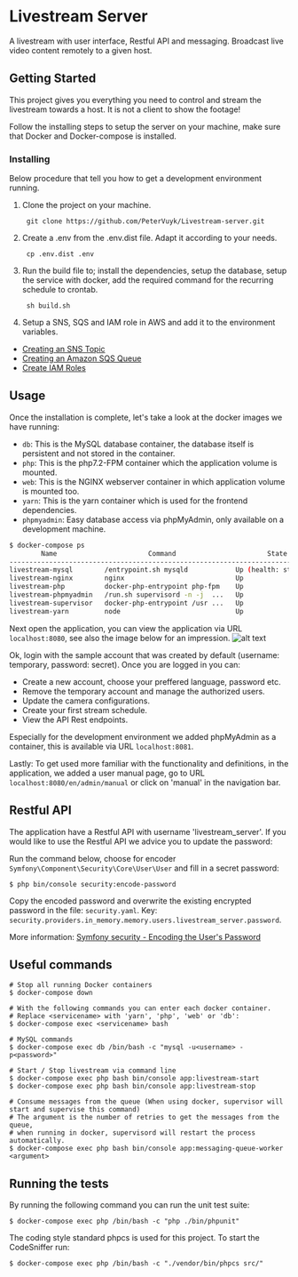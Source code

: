 # Livestream Server

A livestream with user interface, Restful API and messaging. Broadcast live video content remotely to a given host.

## Getting Started

This project gives you everything you need to control and stream the livestream towards a host. It is not a client to show the footage!

Follow the installing steps to setup the server on your machine, make sure that Docker and Docker-compose is installed.

### Installing

Below procedure that tell you how to get a development environment running.

1. Clone the project on your machine.

        git clone https://github.com/PeterVuyk/Livestream-server.git

2. Create a .env from the .env.dist file. Adapt it according to your needs.

        cp .env.dist .env

3. Run the build file to; install the dependencies, setup the database, setup the service with docker, add the required command for the recurring schedule to crontab.

        sh build.sh

4. Setup a SNS, SQS and IAM role in AWS and add it to the environment variables.
- [Creating an SNS Topic](https://docs.aws.amazon.com/sns/latest/api/API_CreateTopic.html)
- [Creating an Amazon SQS Queue](https://docs.aws.amazon.com/AWSSimpleQueueService/latest/SQSDeveloperGuide/sqs-create-queue.html)
- [Create IAM Roles](https://docs.aws.amazon.com/IAM/latest/UserGuide/id_roles_create.html)

## Usage

Once the installation is complete, let's take a look at the docker images we have running:

- `db`: This is the MySQL database container, the database itself is persistent and not stored in the container.
- `php`: This is the php7.2-FPM container which the application volume is mounted.
- `web`: This is the NGINX webserver container in which application volume is mounted too.
- `yarn`: This is the yarn container which is used for the frontend dependencies.
- `phpmyadmin`: Easy database access via phpMyAdmin, only available on a development machine.

```bash
$ docker-compose ps
        Name                       Command                       State                         Ports              
------------------------------------------------------------------------------------------------------------------
livestream-mysql        /entrypoint.sh mysqld            Up (health: starting)   0.0.0.0:3306->3306/tcp, 33060/tcp
livestream-nginx        nginx                            Up                      443/tcp, 0.0.0.0:8080->80/tcp    
livestream-php          docker-php-entrypoint php-fpm    Up                      0.0.0.0:9000->9000/tcp           
livestream-phpmyadmin   /run.sh supervisord -n -j  ...   Up                      0.0.0.0:8081->80/tcp, 9000/tcp   
livestream-supervisor   docker-php-entrypoint /usr ...   Up                      9000/tcp                         
livestream-yarn         node                             Up                                                       
```

Next open the application, you can view the application via URL `localhost:8080`, see also the image below for an impression.
![alt text](https://github.com/PeterVuyk/Livestream-server/blob/master/assets/images/example.png)

Ok, login with the sample account that was created by default (username: temporary, password: secret). Once you are logged in you can:

- Create a new account, choose your preffered language, password etc.
- Remove the temporary account and manage the authorized users.
- Update the camera configurations.
- Create your first stream schedule.
- View the API Rest endpoints.

Especially for the development environment we added phpMyAdmin as a container, this is available via URL `localhost:8081`.

Lastly: To get used more familiar with the functionality and definitions, in the application, we added a user manual page, go to URL `localhost:8080/en/admin/manual` or click on 'manual' in the navigation bar. 

## Restful API

The application have a Restful API with username 'livestream_server'. If you would like to use the Restful API we advice you to update the password:

Run the command below, choose for encoder `Symfony\Component\Security\Core\User\User` and fill in a secret password:

    $ php bin/console security:encode-password

Copy the encoded password and overwrite the existing encrypted password in the file: `security.yaml`. Key: `security.providers.in_memory.memory.users.livestream_server.password`.

More information: [Symfony security - Encoding the User's Password](https://symfony.com/doc/4.0/security.html#b-configuring-how-users-are-loaded)

## Useful commands

    # Stop all running Docker containers
    $ docker-compose down
    
    # With the following commands you can enter each docker container.
    # Replace <servicename> with 'yarn', 'php', 'web' or 'db':
    $ docker-compose exec <servicename> bash
    
    # MySQL commands
    $ docker-compose exec db /bin/bash -c "mysql -u<username> -p<password>"
    
    # Start / Stop livestream via command line
    $ docker-compose exec php bash bin/console app:livestream-start
    $ docker-compose exec php bash bin/console app:livestream-stop
    
    # Consume messages from the queue (When using docker, supervisor will start and supervise this command)
    # The argument is the number of retries to get the messages from the queue, 
    # when running in docker, supervisord will restart the process automatically.
    $ docker-compose exec php bash bin/console app:messaging-queue-worker <argument>

## Running the tests

By running the following command you can run the unit test suite:

    $ docker-compose exec php /bin/bash -c "php ./bin/phpunit"

The coding style standard phpcs is used for this project. To start the CodeSniffer run:

    $ docker-compose exec php /bin/bash -c "./vendor/bin/phpcs src/"
